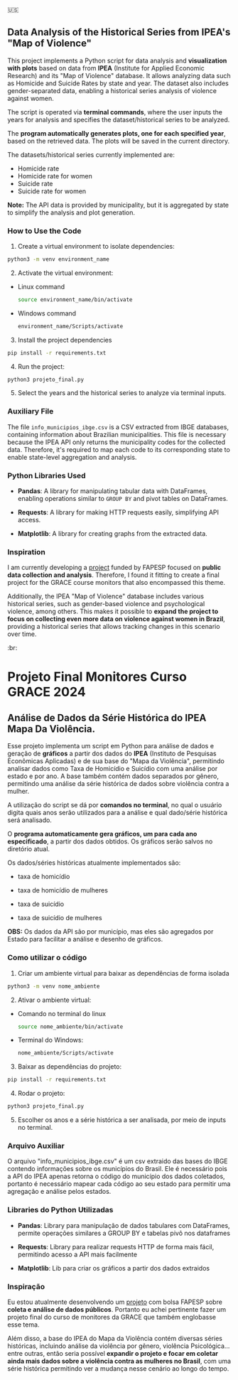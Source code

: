 :us:

## Data Analysis of the Historical Series from IPEA's "Map of Violence"

This project implements a Python script for data analysis and **visualization with plots** based on data from **IPEA** (Institute for Applied Economic Research) and its "Map of Violence" database. It allows analyzing data such as Homicide and Suicide Rates by state and year. The dataset also includes gender-separated data, enabling a historical series analysis of violence against women.

The script is operated via **terminal commands**, where the user inputs the years for analysis and specifies the dataset/historical series to be analyzed.

The **program automatically generates plots, one for each specified year**, based on the retrieved data. The plots will be saved in the current directory.

The datasets/historical series currently implemented are:

* Homicide rate
* Homicide rate for women
* Suicide rate
* Suicide rate for women

**Note:** The API data is provided by municipality, but it is aggregated by state to simplify the analysis and plot generation.

### How to Use the Code

1) Create a virtual environment to isolate dependencies:

```bash
python3 -m venv environment_name
```

2) Activate the virtual environment:

* Linux command
   ```bash
   source environment_name/bin/activate
   ```
* Windows command
   ```bash
   environment_name/Scripts/activate
   ```

3) Install the project dependencies
```bash
pip install -r requirements.txt
```

4) Run the project:
```bash
python3 projeto_final.py
```

5) Select the years and the historical series to analyze via terminal inputs.

### Auxiliary File
The file `info_municipios_ibge.csv` is a CSV extracted from IBGE databases, containing information about Brazilian municipalities. This file is necessary because the IPEA API only returns the municipality codes for the collected data. Therefore, it's required to map each code to its corresponding state to enable state-level aggregation and analysis.

### Python Libraries Used

* **Pandas**: A library for manipulating tabular data with DataFrames, enabling operations similar to `GROUP BY` and pivot tables on DataFrames.

* **Requests**: A library for making HTTP requests easily, simplifying API access.

* **Matplotlib**: A library for creating graphs from the extracted data.

### Inspiration
I am currently developing a [project](https://github.com/caue-paiva/intelli.gente_data_extraction) funded by FAPESP focused on **public data collection and analysis**. Therefore, I found it fitting to create a final project for the GRACE course monitors that also encompassed this theme.

Additionally, the IPEA "Map of Violence" database includes various historical series, such as gender-based violence and psychological violence, among others. This makes it possible to **expand the project to focus on collecting even more data on violence against women in Brazil**, providing a historical series that allows tracking changes in this scenario over time.


:br:

# Projeto Final Monitores Curso GRACE 2024

## Análise de Dados da Série Histórica do IPEA Mapa Da Violência.

Esse projeto implementa um script em Python para análise de dados e geração de **gráficos** a partir dos dados do **IPEA** (Instituto de Pesquisas Econômicas Aplicadas) e de sua base do "Mapa da Violência", permitindo analisar dados como Taxa de Homicídio e Suicídio com uma análise por estado e por ano. A base também contém dados separados por gênero, permitindo uma análise da série histórica de dados sobre violência contra a mulher.

A utilização do script se dá por **comandos no terminal**, no qual o usuário digita quais anos serão utilizados para a análise e qual dado/série histórica será analisado.

O **programa automaticamente gera gráficos, um para cada ano especificado**, a partir dos dados obtidos. Os gráficos serão salvos no diretório atual.

Os dados/séries históricas atualmente implementados são:

* taxa de homicídio

* taxa de homicídio de mulheres

* taxa de suicídio

* taxa de suicídio de mulheres

**OBS:** Os dados da API são por município, mas eles são agregados por Estado para facilitar a análise e desenho de gráficos.

### Como utilizar o código

1) Criar um ambiente virtual para baixar as dependências de forma isolada

```Bash
python3 -m venv nome_ambiente
```

2) Ativar o ambiente virtual:

* Comando no terminal do linux
   ```bash
   source nome_ambiente/bin/activate
   ```

* Terminal do Windows:
   ```bash
   nome_ambiente/Scripts/activate
   ```

3) Baixar as dependências do projeto:
```bash
pip install -r requirements.txt
```

4) Rodar o projeto:
```bash
python3 projeto_final.py
```

5) Escolher os anos e a série histórica a ser analisada, por meio de inputs no terminal.

### Arquivo Auxiliar
O arquivo "info_municipios_ibge.csv" é um csv extraido das bases do IBGE contendo informações sobre os municípios do Brasil. Ele é necessário pois a API do IPEA apenas retorna o código do município dos dados coletados, portanto é necessário mapear cada código ao seu estado para permitir uma agregação e análise pelos estados.

### Libraries do Python Utilizadas 

* **Pandas**: Library para manipulação de dados tabulares com DataFrames, permite operações similares a GROUP BY e tabelas pivô nos dataframes


* **Requests**: Library para realizar requests HTTP de forma mais fácil, permitindo acesso a API mais facilmente

* **Matplotlib**: Lib para criar os gráficos a partir dos dados extraidos


### Inspiração
Eu estou atualmente desenvolvendo um [projeto](https://github.com/caue-paiva/intelli.gente_data_extraction) com bolsa FAPESP sobre **coleta e análise de dados públicos**. Portanto eu achei pertinente fazer um projeto final do curso de monitores da GRACE que também englobasse esse tema. 

Além disso, a base do IPEA do Mapa da Violência contém diversas séries históricas, incluindo análise da violência por gênero, violência Psicológica... entre outras, então seria possível **expandir o projeto e focar em coletar ainda mais dados sobre a violência contra as mulheres no Brasil**, com uma série histórica permitindo ver a mudança nesse cenário ao longo do tempo.